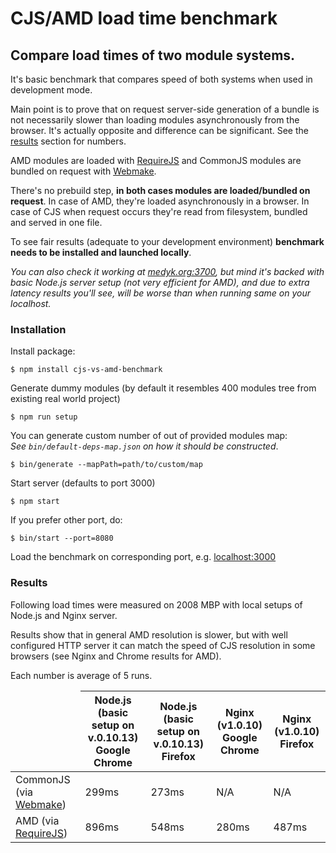 # CJS/AMD load time benchmark
## Compare load times of two module systems.

It's basic benchmark that compares speed of both systems when used in development mode.

Main point is to prove that on request server-side generation of a bundle is not necessarily slower than loading modules asynchronously from the browser. It's actually opposite and difference can be significant. See the [results](#results) section for numbers.

AMD modules are loaded with [RequireJS](http://requirejs.org/) and CommonJS modules are bundled on request with [Webmake](https://github.com/medikoo/modules-webmake#modules-webmake).

There's no prebuild step, __in both cases modules are loaded/bundled on request__. In case of AMD, they're loaded asynchronously in a browser. In case of CJS when request occurs they're read from filesystem, bundled and served in one file.

To see fair results (adequate to your development environment) **benchmark needs to be installed and launched locally**.  

_You can also check it working at [medyk.org:3700](http://medyk.org:3700/), but mind it's backed with basic Node.js server setup (not very efficient for AMD), and due to extra latency results you'll see, will be worse than when running same on your localhost._


### Installation

Install package:

    $ npm install cjs-vs-amd-benchmark

Generate dummy modules (by default it resembles 400 modules tree from existing real world project)

    $ npm run setup

You can generate custom number of out of provided modules map:  
_See `bin/default-deps-map.json` on how it should be constructed_.

    $ bin/generate --mapPath=path/to/custom/map

Start server (defaults to port 3000)

    $ npm start

If you prefer other port, do:

    $ bin/start --port=8080

Load the benchmark on corresponding port, e.g. [localhost:3000](http://localhost:3000)


### Results

Following load times were measured on 2008 MBP with local setups of Node.js and Nginx server.

Results show that in general AMD resolution is slower, but with well configured HTTP server it can match the speed of CJS resolution in some browsers (see Nginx and Chrome results for AMD).

Each number is average of 5 runs.

<table>
    <thead><tr><td></td>
    	<th>Node.js<br />(basic setup on v.0.10.13)<br />Google Chrome</th>
		<th>Node.js<br />(basic setup on v.0.10.13)<br />Firefox</th>
		<th>Nginx (v1.0.10)<br />Google Chrome</th>
		<th>Nginx (v1.0.10)<br />Firefox</th>
	</tr></thead>
	<tbody>
		<tr>
			<td>CommonJS (via <a href="https://github.com/medikoo/modules-webmake">Webmake</a>)</td>
			<td>299ms</td>
			<td>273ms</td>
			<td>N/A</td>
			<td>N/A</td>
		</tr>
		<tr>
			<td>AMD (via <a href="http://requirejs.org/">RequireJS</a>)</td>
			<td>896ms</td>
			<td>548ms</td>
			<td>280ms</td>
			<td>487ms</td>
		</tr>
	</tbody>
</table>

